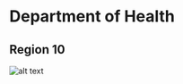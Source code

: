 # Department of Health
## Region 10
![alt text](https://en.wikipedia.org/wiki/File:Department_of_Health_(DOH)_PHL.svg "Logo 1")
